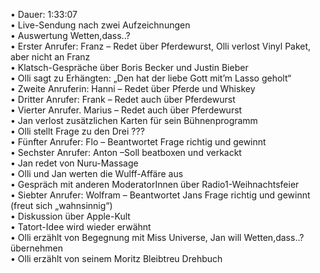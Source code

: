 • Dauer: 1:33:07  
• Live-Sendung nach zwei Aufzeichnungen  
• Auswertung Wetten,dass..?  
• Erster Anrufer: Franz – Redet über Pferdewurst, Olli verlost Vinyl Paket, aber nicht an Franz  
• Klatsch-Gespräche über Boris Becker und Justin Bieber  
• Olli sagt zu Erhängten: „Den hat der liebe Gott mit’m Lasso geholt“  
• Zweite Anruferin: Hanni – Redet über Pferde und Whiskey  
• Dritter Anrufer: Frank – Redet auch über Pferdewurst  
• Vierter Anrufer. Marius – Redet auch über Pferdewurst  
• Jan verlost zusätzlichen Karten für sein Bühnenprogramm  
• Olli stellt Frage zu den Drei ???  
• Fünfter Anrufer: Flo – Beantwortet Frage richtig und gewinnt  
• Sechster Anrufer: Anton –Soll beatboxen und verkackt  
• Jan redet von Nuru-Massage  
• Olli und Jan werten die Wulff-Affäre aus  
• Gespräch mit anderen ModeratorInnen über Radio1-Weihnachtsfeier  
• Siebter Anrufer: Wolfram – Beantwortet Jans Frage richtig und gewinnt (freut sich „wahnsinnig“)  
• Diskussion über Apple-Kult  
• Tatort-Idee wird wieder erwähnt  
• Olli erzählt von Begegnung mit Miss Universe, Jan will Wetten,dass..? übernehmen  
• Olli erzählt von seinem Moritz Bleibtreu Drehbuch  
